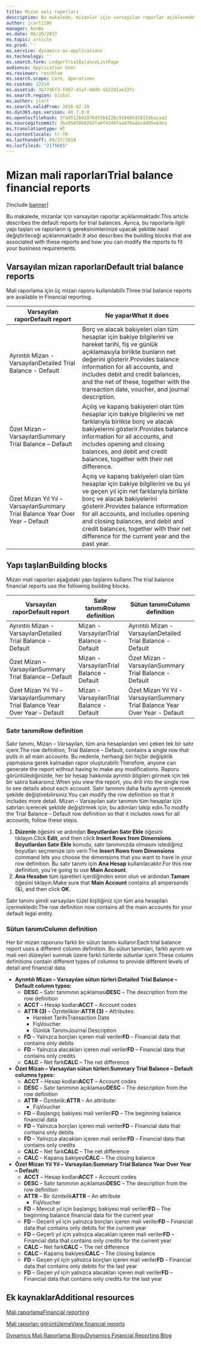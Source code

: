 ```yaml
---
title: Mizan mali raporları
description: Bu makalede, mizanlar için varsayılan raporlar açıklanmaktadır. Ayrıca, bu raporlarla ilgili yapı taşları ve raporların iş gereksinimlerinize uyacak şekilde nasıl değiştirileceği açıklanmaktadır.
author: jcart1106
manager: AnnBe
ms.date: 06/20/2017
ms.topic: article
ms.prod: ''
ms.service: dynamics-ax-applications
ms.technology: ''
ms.search.form: LedgerTrialBalanceListPage
audience: Application User
ms.reviewer: roschlom
ms.search.scope: Core, Operations
ms.custom: 12314
ms.assetid: 3b77d6f3-fd07-41a7-9ddb-1b22d1ae33fc
ms.search.region: Global
ms.author: jcart
ms.search.validFrom: 2016-02-28
ms.dyn365.ops.version: AX 7.0.0
ms.openlocfilehash: 5fd4512b02070415b6228c91b66635815dbacaa2
ms.sourcegitcommit: 3ba95d50b8262fa0f43d4faad76adac4d05eb3ea
ms.translationtype: HT
ms.contentlocale: tr-TR
ms.lasthandoff: 09/27/2019
ms.locfileid: "2175665"
---
```

# <a name="trial-balance-financial-reports"></a><span data-ttu-id="3ff5f-104">Mizan mali raporları</span><span class="sxs-lookup"><span data-stu-id="3ff5f-104">Trial balance financial reports</span></span>

[!include [banner](../includes/banner.md)]

<span data-ttu-id="3ff5f-105">Bu makalede, mizanlar için varsayılan raporlar açıklanmaktadır.</span><span class="sxs-lookup"><span data-stu-id="3ff5f-105">This article describes the default reports for trial balances.</span></span> <span data-ttu-id="3ff5f-106">Ayrıca, bu raporlarla ilgili yapı taşları ve raporların iş gereksinimlerinize uyacak şekilde nasıl değiştirileceği açıklanmaktadır.</span><span class="sxs-lookup"><span data-stu-id="3ff5f-106">It also describes the building blocks that are associated with these reports and how you can modify the reports to fit your business requirements.</span></span> 

<a name="default-trial-balance-reports"></a><span data-ttu-id="3ff5f-107">Varsayılan mizan raporları</span><span class="sxs-lookup"><span data-stu-id="3ff5f-107">Default trial balance reports</span></span>
-----------------------------

<span data-ttu-id="3ff5f-108">Mali raporlama için üç mizan raporu kullanılabilir.</span><span class="sxs-lookup"><span data-stu-id="3ff5f-108">Three trial balance reports are available in Financial reporting.</span></span>

| <span data-ttu-id="3ff5f-109">Varsayılan rapor</span><span class="sxs-lookup"><span data-stu-id="3ff5f-109">Default report</span></span>                                 | <span data-ttu-id="3ff5f-110">Ne yapar</span><span class="sxs-lookup"><span data-stu-id="3ff5f-110">What it does</span></span>                                                                                                                                                                                        |
|------------------------------------------------|-----------------------------------------------------------------------------------------------------------------------------------------------------------------------------------------------------|
| <span data-ttu-id="3ff5f-111">Ayrıntılı Mizan - Varsayılan</span><span class="sxs-lookup"><span data-stu-id="3ff5f-111">Detailed Trial Balance - Default</span></span>               | <span data-ttu-id="3ff5f-112">Borç ve alacak bakiyeleri olan tüm hesaplar için bakiye bilgilerini ve hareket tarihi, fiş ve günlük açıklamasıyla birlikte bunların net değerini gösterir.</span><span class="sxs-lookup"><span data-stu-id="3ff5f-112">Provides balance information for all accounts, and includes debit and credit balances, and the net of these, together with the transaction date, voucher, and journal description.</span></span>                  |
| <span data-ttu-id="3ff5f-113">Özet Mizan – Varsayılan</span><span class="sxs-lookup"><span data-stu-id="3ff5f-113">Summary Trial Balance – Default</span></span>                | <span data-ttu-id="3ff5f-114">Açılış ve kapanış bakiyeleri olan tüm hesaplar için bakiye bilgilerini ve net farklarıyla birlikte borç ve alacak bakiyelerini gösterir.</span><span class="sxs-lookup"><span data-stu-id="3ff5f-114">Provides balance information for all accounts, and includes opening and closing balances, and debit and credit balances, together with their net difference.</span></span>                                        |
| <span data-ttu-id="3ff5f-115">Özet Mizan Yıl Yıl – Varsayılan</span><span class="sxs-lookup"><span data-stu-id="3ff5f-115">Summary Trial Balance Year Over Year – Default</span></span> | <span data-ttu-id="3ff5f-116">Açılış ve kapanış bakiyeleri olan tüm hesaplar için bakiye bilgilerini ve bu yıl ve geçen yıl için net farklarıyla birlikte borç ve alacak bakiyelerini gösterir.</span><span class="sxs-lookup"><span data-stu-id="3ff5f-116">Provides balance information for all accounts, and includes opening and closing balances, and debit and credit balances, together with their net difference for the current year and the past year.</span></span> |

## <a name="building-blocks"></a><span data-ttu-id="3ff5f-117">Yapı taşları</span><span class="sxs-lookup"><span data-stu-id="3ff5f-117">Building blocks</span></span>
<span data-ttu-id="3ff5f-118">Mizan mali raporları aşağıdaki yapı taşlarını kullanır.</span><span class="sxs-lookup"><span data-stu-id="3ff5f-118">The trial balance financial reports use the following building blocks.</span></span>

| <span data-ttu-id="3ff5f-119">Varsayılan rapor</span><span class="sxs-lookup"><span data-stu-id="3ff5f-119">Default report</span></span>                                 | <span data-ttu-id="3ff5f-120">Satır tanımı</span><span class="sxs-lookup"><span data-stu-id="3ff5f-120">Row definition</span></span>          | <span data-ttu-id="3ff5f-121">Sütun tanımı</span><span class="sxs-lookup"><span data-stu-id="3ff5f-121">Column definition</span></span>                              |
|------------------------------------------------|-------------------------|------------------------------------------------|
| <span data-ttu-id="3ff5f-122">Ayrıntılı Mizan - Varsayılan</span><span class="sxs-lookup"><span data-stu-id="3ff5f-122">Detailed Trial Balance - Default</span></span>               | <span data-ttu-id="3ff5f-123">Mizan - Varsayılan</span><span class="sxs-lookup"><span data-stu-id="3ff5f-123">Trial Balance - Default</span></span> | <span data-ttu-id="3ff5f-124">Ayrıntılı Mizan - Varsayılan</span><span class="sxs-lookup"><span data-stu-id="3ff5f-124">Detailed Trial Balance - Default</span></span>               |
| <span data-ttu-id="3ff5f-125">Özet Mizan – Varsayılan</span><span class="sxs-lookup"><span data-stu-id="3ff5f-125">Summary Trial Balance – Default</span></span>                | <span data-ttu-id="3ff5f-126">Mizan - Varsayılan</span><span class="sxs-lookup"><span data-stu-id="3ff5f-126">Trial Balance - Default</span></span> | <span data-ttu-id="3ff5f-127">Özet Mizan - Varsayılan</span><span class="sxs-lookup"><span data-stu-id="3ff5f-127">Summary Trial Balance - Default</span></span>                |
| <span data-ttu-id="3ff5f-128">Özet Mizan Yıl Yıl – Varsayılan</span><span class="sxs-lookup"><span data-stu-id="3ff5f-128">Summary Trial Balance Year Over Year – Default</span></span> | <span data-ttu-id="3ff5f-129">Mizan - Varsayılan</span><span class="sxs-lookup"><span data-stu-id="3ff5f-129">Trial Balance - Default</span></span> | <span data-ttu-id="3ff5f-130">Özet Mizan Yıl Yıl - Varsayılan</span><span class="sxs-lookup"><span data-stu-id="3ff5f-130">Summary Trial Balance Year Over Year - Default</span></span> |

### <a name="row-definition"></a><span data-ttu-id="3ff5f-131">Satır tanımı</span><span class="sxs-lookup"><span data-stu-id="3ff5f-131">Row definition</span></span>

<span data-ttu-id="3ff5f-132">Satır tanımı, Mizan – Varsayılan, tüm ana hesaplardan veri çeken tek bir satır içerir.</span><span class="sxs-lookup"><span data-stu-id="3ff5f-132">The row definition, Trial Balance – Default, contains a single row that pulls in all main accounts.</span></span> <span data-ttu-id="3ff5f-133">Bu nedenle, herhangi biri hiçbir değişiklik yapmasına gerek kalmadan rapor oluşturabilir.</span><span class="sxs-lookup"><span data-stu-id="3ff5f-133">Therefore, anyone can generate the report without having to make any modifications.</span></span> <span data-ttu-id="3ff5f-134">Raporu görüntülediğinizde, her bir hesap hakkında ayrıntılı bilgileri görmek için tek bir satıra bakarsınız.</span><span class="sxs-lookup"><span data-stu-id="3ff5f-134">When you view the report, you drill into the single row to see details about each account.</span></span> <span data-ttu-id="3ff5f-135">Satır tanımını daha fazla ayrıntı içerecek şekilde değiştirebilirsiniz.</span><span class="sxs-lookup"><span data-stu-id="3ff5f-135">You can modify the row definition so that it includes more detail.</span></span> <span data-ttu-id="3ff5f-136">Mizan – Varsayılan satır tanımını tüm hesaplar için satırları içerecek şekilde değiştirmek için, bu adımları takip edin.</span><span class="sxs-lookup"><span data-stu-id="3ff5f-136">To modify the Trial Balance – Default row definition so that it includes rows for all accounts, follow these steps.</span></span>

1.  <span data-ttu-id="3ff5f-137">**Düzenle** öğesini ve ardından **Boyutlardan Satır Ekle** öğesini tıklayın.</span><span class="sxs-lookup"><span data-stu-id="3ff5f-137">Click **Edit**, and then click **Insert Rows from Dimensions**.</span></span> <span data-ttu-id="3ff5f-138">**Boyutlardan Satır Ekle** komutu, satır tanımınızda olmasını istediğiniz boyutları seçmenize izin verir.</span><span class="sxs-lookup"><span data-stu-id="3ff5f-138">The **Insert Rows from Dimensions** command lets you choose the dimensions that you want to have in your row definition.</span></span> <span data-ttu-id="3ff5f-139">Bu satır tanımı için **Ana Hesap** kullanılacaktır.</span><span class="sxs-lookup"><span data-stu-id="3ff5f-139">For this row definition, you're going to use **Main Account**.</span></span>
2.  <span data-ttu-id="3ff5f-140">**Ana Hesabın** tüm işaretleri içerdiğinden emin olun ve ardından **Tamam** öğesini tıklayın.</span><span class="sxs-lookup"><span data-stu-id="3ff5f-140">Make sure that **Main Account** contains all ampersands (&), and then click **OK**.</span></span>

<span data-ttu-id="3ff5f-141">Satır tanımı şimdi varsayılan tüzel kişiliğiniz için tüm ana hesapları içermektedir.</span><span class="sxs-lookup"><span data-stu-id="3ff5f-141">The row definition now contains all the main accounts for your default legal entity.</span></span>

### <a name="column-definition"></a><span data-ttu-id="3ff5f-142">Sütun tanımı</span><span class="sxs-lookup"><span data-stu-id="3ff5f-142">Column definition</span></span>

<span data-ttu-id="3ff5f-143">Her bir mizan raporunu farklı bir sütun tanımı kullanır.</span><span class="sxs-lookup"><span data-stu-id="3ff5f-143">Each trial balance report uses a different column definition.</span></span> <span data-ttu-id="3ff5f-144">Bu sütun tanımları, farklı ayrıntı ve mali veri düzeyleri sunmak üzere farklı türlerde sütunlar içerir.</span><span class="sxs-lookup"><span data-stu-id="3ff5f-144">These column definitions contain different types of columns to provide different levels of detail and financial data.</span></span>

-   <span data-ttu-id="3ff5f-145">**Ayrıntılı Mizan – Varsayılan sütun türleri:**</span><span class="sxs-lookup"><span data-stu-id="3ff5f-145">**Detailed Trial Balance – Default column types:**</span></span>
    -   <span data-ttu-id="3ff5f-146">**DESC** – Satır tanımının açıklaması</span><span class="sxs-lookup"><span data-stu-id="3ff5f-146">**DESC** – The description from the row definition</span></span>
    -   <span data-ttu-id="3ff5f-147">**ACCT** – Hesap kodları</span><span class="sxs-lookup"><span data-stu-id="3ff5f-147">**ACCT** – Account codes</span></span>
    -   <span data-ttu-id="3ff5f-148">**ATTR (3)** – Öznitelikler:</span><span class="sxs-lookup"><span data-stu-id="3ff5f-148">**ATTR (3)** – Attributes:</span></span>
        -   <span data-ttu-id="3ff5f-149">Hareket Tarihi</span><span class="sxs-lookup"><span data-stu-id="3ff5f-149">Transaction Date</span></span>
        -   <span data-ttu-id="3ff5f-150">Fiş</span><span class="sxs-lookup"><span data-stu-id="3ff5f-150">Voucher</span></span>
        -   <span data-ttu-id="3ff5f-151">Günlük Tanımı</span><span class="sxs-lookup"><span data-stu-id="3ff5f-151">Journal Description</span></span>
    -   <span data-ttu-id="3ff5f-152">**FD** – Yalnızca borçları içeren mali veriler</span><span class="sxs-lookup"><span data-stu-id="3ff5f-152">**FD** – Financial data that contains only debits</span></span>
    -   <span data-ttu-id="3ff5f-153">**FD** – Yalnızca alacakları içeren mali veriler</span><span class="sxs-lookup"><span data-stu-id="3ff5f-153">**FD** – Financial data that contains only credits</span></span>
    -   <span data-ttu-id="3ff5f-154">**CALC** – Net fark</span><span class="sxs-lookup"><span data-stu-id="3ff5f-154">**CALC** – The net difference</span></span>
-   <span data-ttu-id="3ff5f-155">**Özet Mizan – Varsayılan sütun türleri:**</span><span class="sxs-lookup"><span data-stu-id="3ff5f-155">**Summary Trial Balance – Default columns types:**</span></span>
    -   <span data-ttu-id="3ff5f-156">**ACCT** – Hesap kodları</span><span class="sxs-lookup"><span data-stu-id="3ff5f-156">**ACCT** – Account codes</span></span>
    -   <span data-ttu-id="3ff5f-157">**DESC** – Satır tanımının açıklaması</span><span class="sxs-lookup"><span data-stu-id="3ff5f-157">**DESC** – The description from the row definition</span></span>
    -   <span data-ttu-id="3ff5f-158">**ATTR** – Öznitelik:</span><span class="sxs-lookup"><span data-stu-id="3ff5f-158">**ATTR** – An attribute:</span></span>
        -   <span data-ttu-id="3ff5f-159">Fiş</span><span class="sxs-lookup"><span data-stu-id="3ff5f-159">Voucher</span></span>
    -   <span data-ttu-id="3ff5f-160">**FD** – Başlangıç bakiyesi mali verileri</span><span class="sxs-lookup"><span data-stu-id="3ff5f-160">**FD** – The beginning balance financial data</span></span>
    -   <span data-ttu-id="3ff5f-161">**FD** – Yalnızca borçları içeren mali veriler</span><span class="sxs-lookup"><span data-stu-id="3ff5f-161">**FD** – Financial data that contains only debits</span></span>
    -   <span data-ttu-id="3ff5f-162">**FD** – Yalnızca alacakları içeren mali veriler</span><span class="sxs-lookup"><span data-stu-id="3ff5f-162">**FD** – Financial data that contains only credits</span></span>
    -   <span data-ttu-id="3ff5f-163">**CALC** – Net fark</span><span class="sxs-lookup"><span data-stu-id="3ff5f-163">**CALC** – The net difference</span></span>
    -   <span data-ttu-id="3ff5f-164">**CALC** – Kapanış bakiyesi</span><span class="sxs-lookup"><span data-stu-id="3ff5f-164">**CALC** – The closing balance</span></span>
-   <span data-ttu-id="3ff5f-165">**Özet Mizan Yıl Yıl – Varsayılan:**</span><span class="sxs-lookup"><span data-stu-id="3ff5f-165">**Summary Trial Balance Year Over Year – Default:**</span></span>
    -   <span data-ttu-id="3ff5f-166">**ACCT** – Hesap kodları</span><span class="sxs-lookup"><span data-stu-id="3ff5f-166">**ACCT** – Account codes</span></span>
    -   <span data-ttu-id="3ff5f-167">**DESC** – Satır tanımının açıklaması</span><span class="sxs-lookup"><span data-stu-id="3ff5f-167">**DESC** – The description from the row definition</span></span>
    -   <span data-ttu-id="3ff5f-168">**ATTR** – Bir öznitelik</span><span class="sxs-lookup"><span data-stu-id="3ff5f-168">**ATTR** – An attribute</span></span>
        -   <span data-ttu-id="3ff5f-169">Fiş</span><span class="sxs-lookup"><span data-stu-id="3ff5f-169">Voucher</span></span>
    -   <span data-ttu-id="3ff5f-170">**FD** – Mevcut yıl için başlangıç bakiyesi mali verileri</span><span class="sxs-lookup"><span data-stu-id="3ff5f-170">**FD** – The beginning balance financial data for the current year</span></span>
    -   <span data-ttu-id="3ff5f-171">**FD** – Geçerli yıl için yalnızca borçları içeren mali veriler</span><span class="sxs-lookup"><span data-stu-id="3ff5f-171">**FD** – Financial data that contains only debits for the current year</span></span>
    -   <span data-ttu-id="3ff5f-172">**FD** – Geçerli yıl için yalnızca alacakları içeren mali veriler</span><span class="sxs-lookup"><span data-stu-id="3ff5f-172">**FD** – Financial data that contains only credits for the current year</span></span>
    -   <span data-ttu-id="3ff5f-173">**CALC** – Net fark</span><span class="sxs-lookup"><span data-stu-id="3ff5f-173">**CALC** – The net difference</span></span>
    -   <span data-ttu-id="3ff5f-174">**CALC** – Kapanış bakiyesi</span><span class="sxs-lookup"><span data-stu-id="3ff5f-174">**CALC** – The closing balance</span></span>
    -   <span data-ttu-id="3ff5f-175">**FD** – Geçen yıl için yalnızca borçları içeren mali veriler</span><span class="sxs-lookup"><span data-stu-id="3ff5f-175">**FD** – Financial data that contains only debits for the last year</span></span>
    -   <span data-ttu-id="3ff5f-176">**FD** – Geçen yıl için yalnızca alacakları içeren mali veriler</span><span class="sxs-lookup"><span data-stu-id="3ff5f-176">**FD** – Financial data that contains only credits for the last year</span></span>



<a name="additional-resources"></a><span data-ttu-id="3ff5f-177">Ek kaynaklar</span><span class="sxs-lookup"><span data-stu-id="3ff5f-177">Additional resources</span></span>
--------

[<span data-ttu-id="3ff5f-178">Mali raporlama</span><span class="sxs-lookup"><span data-stu-id="3ff5f-178">Financial reporting</span></span>](financial-reporting-getting-started.md)

[<span data-ttu-id="3ff5f-179">Mali raporları görüntüleme</span><span class="sxs-lookup"><span data-stu-id="3ff5f-179">View financial reports</span></span>](view-financial-reports.md)

[<span data-ttu-id="3ff5f-180">Dynamics Mali Raporlama Blogu</span><span class="sxs-lookup"><span data-stu-id="3ff5f-180">Dynamics Financial Reporting Blog</span></span>](https://blogs.msdn.com/b/dynamics_financial_reporting/)



